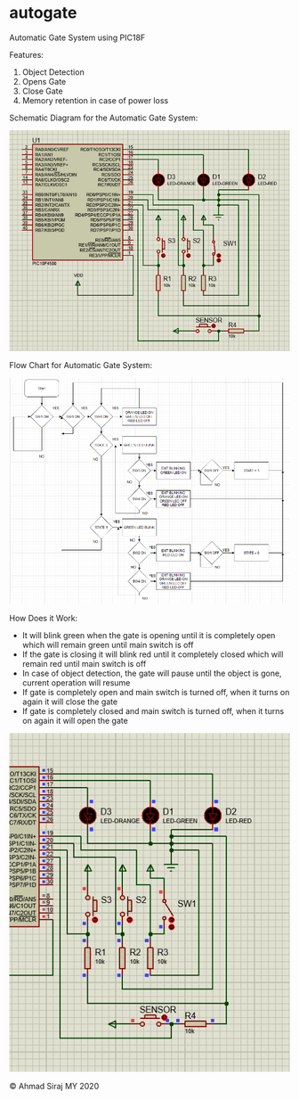 # autogate
Automatic Gate System using PIC18F

Features:

1. Object Detection
2. Opens Gate
3. Close Gate
4. Memory retention in case of power loss

Schematic Diagram for the Automatic Gate System:

![Schematic Diagram](agschem.png)

Flow Chart for Automatic Gate System:

![Flow Chart](agflow.png)

How Does it Work:

* It will blink green when the gate is opening until it is completely open which will remain green until main switch is off
* If the gate is closing it will blink red until it completely closed which will remain red until main switch is off
* In case of object detection, the gate will pause until the object is gone, current operation will resume
* If gate is completely open and main switch is turned off, when it turns on again it will close the gate
* If gate is completely closed and main switch is turned off, when it turns on again it will open the gate

![It Works](agworks.gif)

© Ahmad Siraj MY 2020

